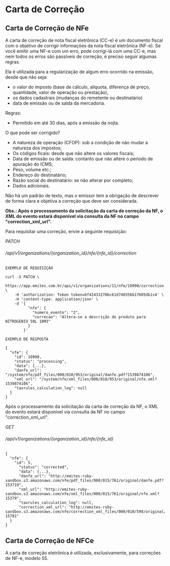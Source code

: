 # Carta de Correção

## Carta de Correção de NFe

A carta de correção de nota fiscal eletrônica (CC-e) é um documento fiscal com o objetivo de corrigir informações da nota fiscal eletrônica (NF-e).
Se você emitir uma NF-e com um erro, pode corrigi-lá com uma CC-e, mas nem todos os erros são passíveis de correção, é preciso seguir algumas regras.

Ela é utilizada para a regularização de algum erro ocorrido na emissão, desde que não seja: 

* o valor do imposto (base de cálculo, alíquota, diferença de preço, quantidade, valor de operação ou prestação), 
* os dados cadastrais (mudanças do remetente ou destinatário)
* data de emissão ou de saída da mercadoria.

Regras:

* Permitido em até 30 dias, após a emissão da nojta.

O que pode ser corrigido?

* A natureza de operação (CFOP): sob a condição de não mudar a natureza dos impostos;
* Os códigos ficais: desde que não altere os valores fiscais;
* Data de emissão ou de saída: contanto que não altere o período de apuração do ICMS;
* Peso, volume etc.;
* Endereço do destinatário;
* Razão social do destinatário: se não alterar por completo;
* Dados adicionais.

Não há um padrão de texto, mas o emissor tem a obrigação de descrever de forma clara e objetiva a correção que deve ser considerada. 

**Obs.: Após o processamento da solicitação da carta de correção da NF, o XML do evento estará disponível via consulta da NF no campo "correction_xml_url".**

Para requisitar uma correção, envie a seguinte requisição:

 
<div class="api-endpoint">
    <div class="endpoint-data">
        <i class="label label-get">PATCH</i>
        <h6>/api/v1/organizations/{organization_id}/nfe/{nfe_id}/correction </h6>
    </div>
</div> 

```shell
EXEMPLO DE REQUISIÇÃO

curl -X PATCH \
  https://app.emites.com.br/api/v1/organizations/11/nfe/10990/correction \
    -H 'authorization: Token token=6f42433270bc61d746556b17605db1s4' \
    -H 'content-type: application/json' \
    -d '{
          "nfe": {
            "numero_evento": "2",
            "correcao": "Altera-se a descrição do produto para NITROGENIO 50L 10M3"
          }
        }'

EXEMPLO DE RESPOSTA

{
  "nfe": {
    "id": 10990,
    "status": "processing",
    "data": {...},
    "danfe_url": "/system/nfe/pdf_files/000/010/953/original/danfe.pdf?1539874106",
    "xml_url": "/system/nfe/xml_files/000/010/953/original/nfe.xml?1539874106",
    "taxrules_calculation_log": null
  }
}
```

Após o processamento da solicitação da carta de correção da NF, o XML do evento estará disponível via consulta da NF no campo "correction_xml_url".

<div class="api-endpoint">
    <div class="endpoint-data">
        <i class="label label-get">GET</i>
        <h6>/api/v1/organizations/{organization_id}/nfe/{nfe_id}  </h6>
    </div>
</div>

```
{
  "nfe": {
    "id": 5,
      "status": "corrected",
      "data": {...},
      "danfe_url": "http://emites-ruby-sandbox.s3.amazonaws.com/nfe/pdf_files/000/015/761/original/danfe.pdf?153719",
      "xml_url": "http://emites-ruby-sandbox.s3.amazonaws.com/nfe/xml_files/000/015/761/original/nfe.xml?15379",
      "taxrules_calculation_log": null,
      "correction_xml_url": "http://emites-ruby-sandbox.s3.amazonaws.com/nfe/correction_xml_files/000/010/598/original/correction_nfe.xml?15781"
  }
}
```

## Carta de Correção de NFCe

A carta de correção eletrônica é utilizada, exclusivamente, para correções de NF-e, modelo 55.
